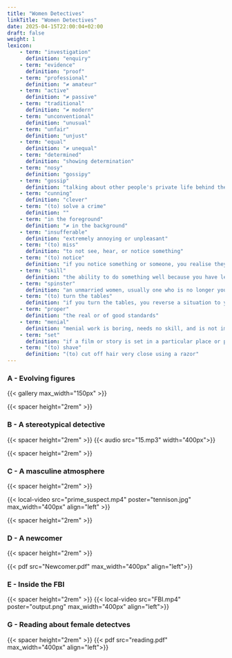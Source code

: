 ```yaml
---
title: "Women Detectives"
linkTitle: "Women Detectives"
date: 2025-04-15T22:00:04+02:00
draft: false
weight: 1
lexicon:
    - term: "investigation"
      definition: "enquiry"
    - term: "evidence"
      definition: "proof"
    - term: "professional"
      definition: "≠ amateur"
    - term: "active"
      definition: "≠ passive"
    - term: "traditional"
      definition: "≠ modern"
    - term: "unconventional"
      definition: "unusual"
    - term: "unfair"
      definition: "unjust"
    - term: "equal"
      definition: "≠ unequal"
    - term: "determined"
      definition: "showing determination"
    - term: "nosy"
      definition: "gossipy"
    - term: "gossip"
      definition: "talking about other people's private life behind their back"
    - term: "cunning"
      definition: "clever"
    - term: "(to) solve a crime"
      definition: ""
    - term: "in the foreground"
      definition: "≠ in the background"
    - term: "insufferable"
      definition: "extremely annoying or unpleasant"
    - term: "(to) miss"
      definition: "to not see, hear, or notice something"
    - term: "(to) notice"
      definition: "if you notice something or someone, you realise they exist"
    - term: "skill"
      definition: "the ability to do something well because you have learned or practised it"
    - term: "spinster"
      definition: "an unmarried women, usually one who is no longer young and seems unlikely to marry"
    - term: "(to) turn the tables"
      definition: "if you turn the tables, you reverse a situation to your advantage"
    - term: "proper"
      definition: "the real or of good standards"
    - term: "menial"
      definition: "menial work is boring, needs no skill, and is not important"
    - term: "set"
      definition: "if a film or story is set in a particular place or period, the aciton is taking place there or then."
    - term: "(to) shave"
      definition: "(to) cut off hair very close using a razor"
---
```

### A - Evolving figures


{{< gallery max_width="150px" >}}

{{< spacer height="2rem" >}}
### B - A stereotypical detective



{{< spacer height="2rem" >}}
{{< audio src="15.mp3" width="400px">}}

{{< spacer height="2rem" >}}

### C - A masculine atmosphere

{{< spacer height="2rem" >}}

{{< local-video src="prime_suspect.mp4" poster="tennison.jpg" max_width="400px" align="left" >}}



{{< spacer height="2rem" >}}


<!---
### D - The No.1 Ladies' Detective Agency

{{< spacer height="2rem" >}}
{{< fullscreen-image src="p40_1.jpg" alt="Detective image" max_width="400px" align="left" >}}


{{< spacer height="2rem" >}}
{{< fullscreen-image src="p41_2.jpg" alt="Detective image" max_width="400px" align="left" >}}


{{< spacer height="4rem" >}}

{{< fullscreen-image src="p41_2.jpg" alt="Detective image" max_width="400px" align="left" >}}

--->



### D - A newcomer

{{< spacer height="2rem" >}}

{{< pdf src="Newcomer.pdf" max_width="400px" align="left">}}

### E - Inside the FBI

{{< spacer height="2rem" >}}
{{< local-video src="FBI.mp4" poster="output.png" max_width="400px" align="left">}}


### G - Reading about female detectves

{{< spacer height="2rem" >}}
{{< pdf src="reading.pdf" max_width="400px" align="left">}}


